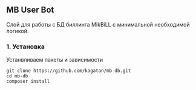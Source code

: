 ## MB User Bot
Слой для работы с БД биллинга MikBiLL c минимальной необходимой логикой.

### 1. Установка

Устанвливаем пакеты и зависимости
```shell script
git clone https://github.com/kagatan/mb-db.git
cd mb-db
composer install
```
